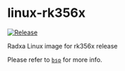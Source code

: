 # linux-rk356x

[![Release](https://github.com/radxa-pkg/linux-rk356x/actions/workflows/release.yml/badge.svg)](https://github.com/radxa-pkg/linux-rk356x/actions/workflows/release.yml)

Radxa Linux image for rk356x release

Please refer to [`bsp`](https://github.com/radxa-repo/bsp/) for more info.
